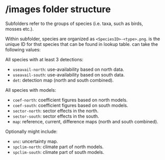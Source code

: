 # /images folder structure

Subfolders refer to the groups of species (i.e. taxa,  such as birds,  
mosses etc.).

Within subfolder,  species are organized as 
`<SpeciesID>-<type>.png`. <SpeciesID> is the unique ID for thst species 
that can be found in lookup table. <type> can take the following values:

All species with at least 3 detections:

* `useavail-north`: use-availability based on north data.
* `useavail-south`: use-availability based on south data.
* `det`: detection map (north and south combined).

All species with models:
	
* `coef-north`: coefficient figures based on north models.
* `coef-south`: coefficient figures based on south models.
* `sector-north`: sector effects in the north.
* `sector-south`: sector effects in the south.
* `map`: reference,  current,  difference maps (north and south combined).

Optionally might include:
	
* `unc`: uncertainty map.
* `spclim-north`: climate part of north models.
* `spclim-south`: climate part of south models.
